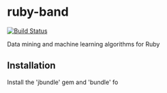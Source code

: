 # ruby-band

[![Build Status](https://travis-ci.org/arrigonialberto86/ruby-band.png?branch=master)](https://travis-ci.org/arrigonialberto86/ruby-band)

Data mining and machine learning algorithms for Ruby

## Installation

Install the  'jbundle' gem and 'bundle' fo